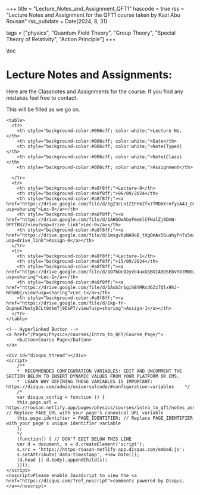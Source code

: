 +++
title = "Lecture_Notes_and_Assignment_QFT1"
hascode = true
rss = "Lecture Notes and Assignment for the QFT1 course taken by Kazi Abu Rousan"
rss_pubdate = Date(2024, 8, 31)

tags = ["physics", "Quantum Field Theory", "Group Theory", "Special Theory of Relativity", "Action Principle"]
+++

\toc

# Lecture Notes and Assignments:
Here are the Classnotes and Assignments for the course. If you find any mistakes feel free to contact.

This will be filled as we go on.
~~~
<table>
  <tr>
    <th style="background-color:#006cff; color:white;">Lecture No.</th>
    <th style="background-color:#006cff; color:white;">Date</th>
    <th style="background-color:#006cff; color:white;">Note(Typed)</th>
    <th style="background-color:#006cff; color:white;">Note(Class)</th>
    <th style="background-color:#006cff; color:white;">Assignment</th>

  </tr>
  <tr>
    <th style="background-color:#a8f8ff;">Lecture-0</th>
    <th style="background-color:#a8f8ff;">08/09/2024</th>
    <th style="background-color:#a8f8ff;"><a href="https://drive.google.com/file/d/1g23cLnIZIFHkZfx7fMDXXrnfyiA4J_GV/view?usp=sharing">Lec-0</a></th>
    <th style="background-color:#a8f8ff;"><a href="https://drive.google.com/file/d/1AHGOwAbyFmemlCFNalZj6DmW-0PtTRU7/view?usp=drive_link">Lec-0</a></th>
    <th style="background-color:#a8f8ff;"><a href="https://drive.google.com/file/d/1msgv0pNA9oB_tXg0mAx56uahyPnTs5mi/view?usp=drive_link">Assign-0</a></th>
  </tr>
  <tr>
    <th style="background-color:#a8f8ff;">Lecture-1</th>
    <th style="background-color:#a8f8ff;">15/09/2024</th>
    <th style="background-color:#a8f8ff;"><a href="https://drive.google.com/file/d/1O7bOcQJyVe4uxU1BOIA9DSEbVYbtM002/view?usp=sharing">Lec-1</a></th>
    <th style="background-color:#a8f8ff;"><a href="https://drive.google.com/file/d/1Asb3r1gihBYMRcd6Zz7Qlx9hJ-NdSmDj/view?usp=sharing">Lec-1</a></th>
    <th style="background-color:#a8f8ff;"><a href="https://drive.google.com/file/d/1kp-fr-QupnuK7NotyBCLt9dkmTj9DsP7/view?usp=sharing">Assign-1</a></th>
  </tr>
</table>
~~~

~~~
<!-- Hyperlinked Button -->
<a href="/Pages/Physics/courses/Intro_to_QFT/Course_Page/">
    <button>Course Page</button>
</a>
~~~


~~~
<div id="disqus_thread"></div>
<script>
    /**
    *  RECOMMENDED CONFIGURATION VARIABLES: EDIT AND UNCOMMENT THE SECTION BELOW TO INSERT DYNAMIC VALUES FROM YOUR PLATFORM OR CMS.
    *  LEARN WHY DEFINING THESE VARIABLES IS IMPORTANT: https://disqus.com/admin/universalcode/#configuration-variables    */
    /*
    var disqus_config = function () {
    this.page.url = https://rousan.netlify.app/pages/physics/courses/intro_to_qft/notes_assig/;  // Replace PAGE_URL with your page's canonical URL variable
    this.page.identifier = PAGE_IDENTIFIER; // Replace PAGE_IDENTIFIER with your page's unique identifier variable
    };
    */
    (function() { // DON'T EDIT BELOW THIS LINE
    var d = document, s = d.createElement('script');
    s.src = 'https://https-rousan-netlify-app.disqus.com/embed.js';
    s.setAttribute('data-timestamp', +new Date());
    (d.head || d.body).appendChild(s);
    })();
</script>
<noscript>Please enable JavaScript to view the <a href="https://disqus.com/?ref_noscript">comments powered by Disqus.</a></noscript>
~~~